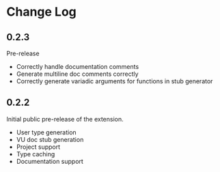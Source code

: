 # Change Log

## 0.2.3

Pre-release

- Correctly handle documentation comments
- Generate multiline doc comments correctly
- Correctly generate variadic arguments for functions in stub generator

## 0.2.2

Initial public pre-release of the extension.

- User type generation
- VU doc stub generation
- Project support
- Type caching
- Documentation support
